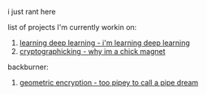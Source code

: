 i just rant here  

list of projects I'm currently workin on:
1. [learning deep learning - i'm learning deep learning](learningdeeplearningthechronicle.md)  
2. [cryptographicking - why im a chick magnet](cryptographicking.md)

backburner:  
1. [geometric encryption - too pipey to call a pipe dream](geometricencryption.md)
